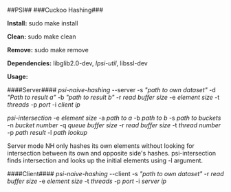 ##PSI##
###Cuckoo Hashing###

__Install:__ sudo make install

__Clean:__ sudo make clean

__Remove:__ sudo make remove

__Dependencies:__ libglib2.0-dev, _lpsi-util_, libssl-dev

__Usage:__ 

####Server####
_psi-naive-hashing_  --server -s _"path to own dataset"_ -d _"Path to result a"_ -b _"path to result b"_  -r _read buffer size_ -e _element size_ -t _threads_ -p _port_ -i _client ip_

_psi-intersection_ -e _element size_ -a _path to a_ -b _path to b_ -s _path to buckets_ -n _bucket number_ -q _queue buffer size_ -r _read buffer size_ -t _thread number_ -p _path result_ -l _path lookup_

Server mode NH only hashes its own elements without looking for intersection between its own and opposite side's hashes. 
psi-intersection finds intersection and looks up the initial elements using -l argument.

####Client####
_psi-naive-hashing_  --client -s _"path to own dataset"_ -r _read buffer size_ -e _element size_ -t _threads_ -p _port_ -i _server ip_
